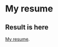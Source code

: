 # My resume

## Result is here


[My resume](https://lana24242424.github.io/simple-html-css-project/).
